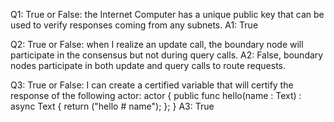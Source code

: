 Q1: True or False: the Internet Computer has a unique public key that can be used to verify responses coming from any subnets.
A1: True

Q2: True or False: when I realize an update call, the boundary node will participate in the consensus but not during query calls.
A2: False, boundary nodes participate in both update and query calls to route requests. 

Q3: True or False: I can create a certified variable that will certify the response of the following actor:
actor {
    public func hello(name : Text) : async Text {
        return ("hello # name");
    };
}
A3: True